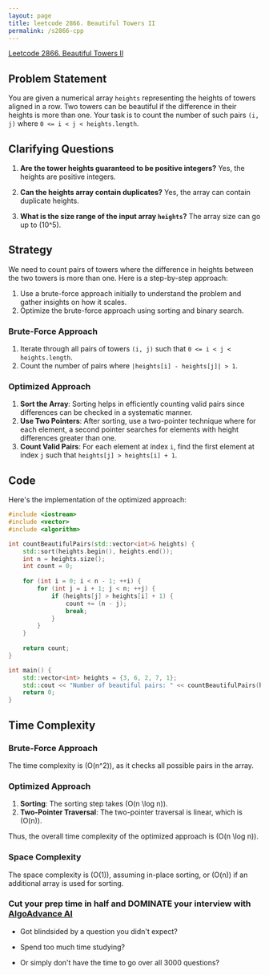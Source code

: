 ```yaml
---
layout: page
title: leetcode 2866. Beautiful Towers II
permalink: /s2866-cpp
---
```

[Leetcode 2866. Beautiful Towers II](https://algoadvance.github.io/algoadvance/l2866)
## Problem Statement

You are given a numerical array `heights` representing the heights of towers aligned in a row. Two towers can be beautiful if the difference in their heights is more than one. Your task is to count the number of such pairs `(i, j)` where `0 <= i < j < heights.length`.

## Clarifying Questions

1. **Are the tower heights guaranteed to be positive integers?**
   Yes, the heights are positive integers.

2. **Can the heights array contain duplicates?**
   Yes, the array can contain duplicate heights.

3. **What is the size range of the input array `heights`?**
   The array size can go up to \(10^5\).

## Strategy

We need to count pairs of towers where the difference in heights between the two towers is more than one. Here is a step-by-step approach:

1. Use a brute-force approach initially to understand the problem and gather insights on how it scales.
2. Optimize the brute-force approach using sorting and binary search.

### Brute-Force Approach

1. Iterate through all pairs of towers `(i, j)` such that `0 <= i < j < heights.length`.
2. Count the number of pairs where `|heights[i] - heights[j]| > 1`.

### Optimized Approach

1. **Sort the Array**: Sorting helps in efficiently counting valid pairs since differences can be checked in a systematic manner.
2. **Use Two Pointers**: After sorting, use a two-pointer technique where for each element, a second pointer searches for elements with height differences greater than one.
3. **Count Valid Pairs**: For each element at index `i`, find the first element at index `j` such that `heights[j] > heights[i] + 1`.

## Code

Here's the implementation of the optimized approach:

```cpp
#include <iostream>
#include <vector>
#include <algorithm>

int countBeautifulPairs(std::vector<int>& heights) {
    std::sort(heights.begin(), heights.end());
    int n = heights.size();
    int count = 0;
    
    for (int i = 0; i < n - 1; ++i) {
        for (int j = i + 1; j < n; ++j) {
            if (heights[j] > heights[i] + 1) {
                count += (n - j);
                break;
            }
        }
    }
    
    return count;
}

int main() {
    std::vector<int> heights = {3, 6, 2, 7, 1};
    std::cout << "Number of beautiful pairs: " << countBeautifulPairs(heights) << std::endl;
    return 0;
}
```

## Time Complexity

### Brute-Force Approach

The time complexity is \(O(n^2)\), as it checks all possible pairs in the array.

### Optimized Approach

1. **Sorting**: The sorting step takes \(O(n \log n)\).
2. **Two-Pointer Traversal**: The two-pointer traversal is linear, which is \(O(n)\).

Thus, the overall time complexity of the optimized approach is \(O(n \log n)\).

### Space Complexity

The space complexity is \(O(1)\), assuming in-place sorting, or \(O(n)\) if an additional array is used for sorting.


### Cut your prep time in half and DOMINATE your interview with [AlgoAdvance AI](https://algoAdvance.com)

- Got blindsided by a question you didn't expect?

- Spend too much time studying?

- Or simply don't have the time to go over all 3000 questions?

